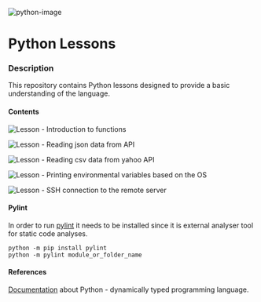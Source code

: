 ![python-image][python-image]

Python Lessons
==============


### Description

This repository contains Python lessons designed to provide a basic understanding of the language.

#### Contents

![Lesson][Lesson-image1] - Introduction to functions

![Lesson][Lesson-image2] - Reading json data from API

![Lesson][Lesson-image3] - Reading csv data from yahoo API

![Lesson][Lesson-image4] - Printing environmental variables based on the OS

![Lesson][Lesson-image5] - SSH connection to the remote server

#### Pylint

In order to run [pylint](https://docs.pylint.org/en/1.6.0/installation.html) it needs to be installed since it is external analyser tool for static code analyses.

```shell
python -m pip install pylint
python -m pylint module_or_folder_name
```

#### References

[Documentation](https://docs.python.org/3/) about Python - dynamically typed programming language.

[python-image]: http://www.computeracademy.com.hk/images/course_slider/python-programming_banner.jpg
[Lesson-image1]: https://img.shields.io/badge/Lesson-1-blue.svg?style=plastic
[Lesson-image2]: https://img.shields.io/badge/Lesson-2-blue.svg?style=plastic
[Lesson-image3]: https://img.shields.io/badge/Lesson-3-blue.svg?style=plastic
[Lesson-image4]: https://img.shields.io/badge/Lesson-4-blue.svg?style=plastic
[Lesson-image5]: https://img.shields.io/badge/Lesson-5-blue.svg?style=plastic
